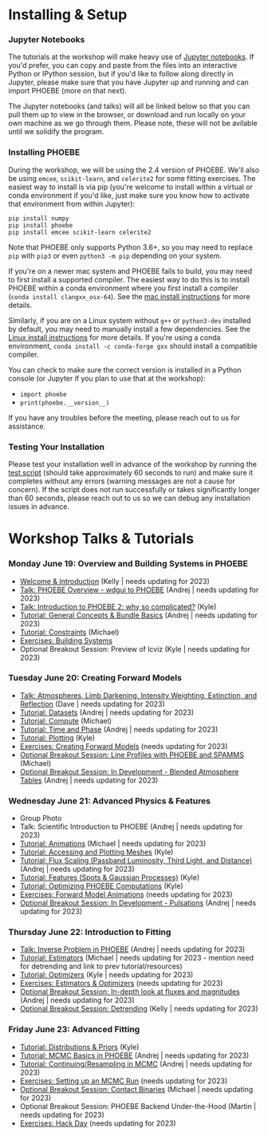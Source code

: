 # Installing & Setup

### Jupyter Notebooks

The tutorials at the workshop will make heavy use of [Jupyter notebooks](https://jupyter.org/install).  If you'd prefer, you can copy and paste from the files into an interactive Python or IPython session, but if you'd like to follow along directly in Jupyter, please make sure that you have Jupyter up and running and can import PHOEBE (more on that next).

The Jupyter notebooks (and talks) will all be linked below so that you can pull them up to view in the browser, or download and run locally on your own machine as we go through them. Please note, these will not be avilable until we solidify the program.

### Installing PHOEBE

During the workshop, we will be using the 2.4 version of PHOEBE.  We'll also be using `emcee`, `scikit-learn`, and `celerite2` for some fitting exercises.  The easiest way to install is via pip (you're welcome to install within a virtual or conda environment if you'd like, just make sure you know how to activate that environment from within Jupyter):

```
pip install numpy
pip install phoebe
pip install emcee scikit-learn celerite2
```

Note that PHOEBE only supports Python 3.6+, so you may need to replace `pip` with `pip3` or even `python3 -m pip` depending on your system.

If you're on a newer mac system and PHOEBE fails to build, you may need to first install a supported compiler.  The easiest way to do this is to install PHOEBE within a conda environment where you first install a compiler (`conda install clangxx_osx-64`).  See the [mac install instructions](http://phoebe-project.org/install/latest/mac/auto) for more details.

Similarly, if you are on a Linux system without `g++` or `python3-dev` installed by default, you may need to manually install a few dependencies.  See the [Linux install instructions](http://phoebe-project.org/install/latest/linux/auto) for more details.  If you're using a conda environment, `conda install -c conda-forge gxx` should install a compatible compiler.

You can check to make sure the correct version is installed in a Python console (or Jupyter if you plan to use that at the workshop):

* `import phoebe`
* `print(phoebe.__version__)`

If you have any troubles before the meeting, please reach out to us for assistance.


### Testing Your Installation


Please test your installation well in advance of the workshop by running the [test script](https://raw.githubusercontent.com/phoebe-project/phoebe2-workshop/2022june/test_install.py) (should take approximately 60 seconds to run) and make sure it completes without any errors (warning messages are not a cause for concern).  If the script does not run successfully or takes significantly longer than 60 seconds, please reach out to us so we can debug any installation issues in advance.

# Workshop Talks & Tutorials

### Monday June 19: Overview and Building Systems in PHOEBE

* [Welcome & Introduction](https://docs.google.com/presentation/d/e/2PACX-1vS8VXgvYJV4cXrnwF8XMLbZoKJqiTRQJcFv_GXnJrLOcn6QyU7JHJJ7ZH5totNOQIPSu1yawF1kL1m1/pub?start=false&loop=false&delayms=3000) (Kelly | needs updating for 2023)
* [Talk: PHOEBE Overview - wdgui to PHOEBE](https://docs.google.com/presentation/d/e/2PACX-1vT1no8csPNugrLUarxISYj_jtFidp6vMzzNj3jUkqTsUTw9ozOQ1wqh79kSaL-xLXZcSWKQ8UyNI_RE/pub?start=false&loop=false&delayms=3000) (Andrej | needs updating for 2023)
* [Talk: Introduction to PHOEBE 2: why so complicated?](https://docs.google.com/presentation/d/e/2PACX-1vR_okhrCOKLqCW_d_cBiq5CwaIBWREYbIXPwB-AnndvYA8g9Xxs91rlZBjHLpEzzCp622i19hbsaxLh/pub?start=false&loop=false&delayms=3000) (Kyle)
* [Tutorial: General Concepts & Bundle Basics](./Tutorial_01_bundle_basics.ipynb) (Andrej | needs updating for 2023)
* [Tutorial: Constraints](./Tutorial_02_constraints.ipynb) (Michael)
* [Exercises: Building Systems](./Exercises_01_building_systems.ipynb)
* Optional Breakout Session: Preview of lcviz (Kyle | needs updating for 2023)


### Tuesday June 20: Creating Forward Models

* [Talk: Atmospheres, Limb Darkening, Intensity Weighting, Extinction, and Reflection](https://docs.google.com/presentation/d/e/2PACX-1vQ9ba54aHX5cwTNN2eJfRdG5nLXFqoOKLLUl9I0_sGwVYX2BEVLQDjQh1po8xti6bzbDAzD7sIT3ACH/pub?start=false&loop=false&delayms=3000) (Dave | needs updating for 2023)
* [Tutorial: Datasets](./Tutorial_03_datasets.ipynb) (Andrej | needs updating for 2023)
* [Tutorial: Compute](./Tutorial_04_compute.ipynb) (Michael)
* [Tutorial: Time and Phase](./Tutorial_05_time_and_phase.ipynb) (Andrej | needs updating for 2023)
* [Tutorial: Plotting](./Tutorial_06_plotting.ipynb) (Kyle)
* [Exercises: Creating Forward Models](./Exercises_02_forward_models.ipynb) (needs updating for 2023)
* [Optional Breakout Session: Line Profiles with PHOEBE and SPAMMS](https://docs.google.com/presentation/d/e/2PACX-1vTnWRdVfhC4bbrzGyP7kzhoMbZCOzyBbjJaRFJiMIUkpeSitL5Eqd_Dt1Ip3RZhPLhUvlKS1-iqnC0h/pub?start=false&loop=false&delayms=3000) (Michael)
* [Optional Breakout Session: In Development - Blended Atmosphere Tables](https://docs.google.com/presentation/d/e/2PACX-1vSI-dNQSiGfNqttEuOzEd-iD2HIFfrvPVtFhk__I4YCwqOAo9cy047Tbkk74MkYgiRgO4iePvYf2Ss3/pub?start=false&loop=false&delayms=3000) (Andrej | needs updating for 2023)


### Wednesday June 21: Advanced Physics & Features

* Group Photo
* Talk: Scientific Introduction to PHOEBE (Andrej | needs updating for 2023)
* [Tutorial: Animations](./Tutorial_07_animations.ipynb) (Michael | needs updating for 2023)
* [Tutorial: Accessing and Plotting Meshes](./Tutorial_08_meshes.ipynb) (Kyle)
* [Tutorial: Flux Scaling (Passband Luminosity, Third Light, and Distance)](./Tutorial_09_pblum_l3_distance.ipynb) (Andrej | needs updating for 2023)
* [Tutorial: Features (Spots & Gaussian Processes)](./Tutorial_10_features.ipynb) (Kyle)
* [Tutorial: Optimizing PHOEBE Computations](./Tutorial_11_optimizing_computations.ipynb) (Kyle)
* [Exercises: Forward Model Animations](./Exercises_03_animations.ipynb) (needs updating for 2023)
* [Optional Breakout Session: In Development - Pulsations](https://docs.google.com/presentation/d/e/2PACX-1vR54syXqzX9MiGxsHdus7A7xDjS3_4ka3TyQiXpoBzCduwAiEymK0zxn40zSrBaNDQ3SodwxlY3p6mm/pub?start=false&loop=false&delayms=3000) (Andrej | needs updating for 2023)


### Thursday June 22: Introduction to Fitting

* [Talk: Inverse Problem in PHOEBE](https://docs.google.com/presentation/d/e/2PACX-1vSZxGLuuJAf2_imhVVhGAW_xoeOgmEI-0YWbnfES2XaUz8YO1jGdHe8652c8flxiSGotJQQF1eGp16R/pub?start=false&loop=false&delayms=3000) (Andrej | needs updating for 2023)
* [Tutorial: Estimators](./Tutorial_12_estimators.ipynb) (Michael | needs updating for 2023 - mention need for detrending and link to prev tutorial/resources)
* [Tutorial: Optimizers](./Tutorial_13_optimizers.ipynb) (Kyle | needs updating for 2023)
* [Exercises: Estimators & Optimizers](./Exercises_04_estimators_optimizers.ipynb) (needs updating for 2023)
* [Optional Breakout Session: In-depth look at fluxes and magnitudes](./Tutorial_flux_calibration.ipynb) (Andrej | needs updating for 2023)
* [Optional Breakout Session: Detrending](./Tutorial_detrending.ipynb) (Kelly | needs updating for 2023)


### Friday June 23: Advanced Fitting

* [Tutorial: Distributions & Priors](./Tutorial_14_distributions.ipynb) (Kyle)
* [Tutorial: MCMC Basics in PHOEBE](./Tutorial_15_mcmc.ipynb) (Andrej | needs updating for 2023)
* [Tutorial: Continuing/Resampling in MCMC](./Tutorial_16_mcmc_continued.ipynb) (Andrej | needs updating for 2023)
* [Exercises: Setting up an MCMC Run](./Exercises_08_mcmc.ipynb) (needs updating for 2023)
* [Optional Breakout Session: Contact Binaries](./Tutorial_semidetached_contact.ipynb) (Michael | needs updating for 2023)
* Optional Breakout Session: PHOEBE Backend Under-the-Hood (Martin | needs updating for 2023)
* [Exercises: Hack Day](./Exercises_05_mcmc_hack_day.ipynb) (needs updating for 2023)
